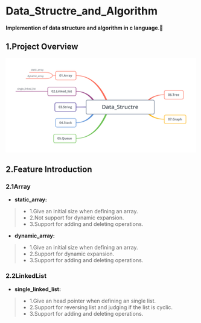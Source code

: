 # Data_Structre_and_Algorithm

**Implemention of data structure and algorithm in c language**.🌼

## 1.Project Overview
<img src = "https://github.com/StdCoutZRH/Data_Structre_and_Algorithm/blob/master/Data_Structre.png">              

## 2.Feature Introduction
### 2.1Array
* **static_array:**
 >* 1.Give an initial size when defining an array.
 >* 2.Not support for dynamic expansion.
 >* 3.Support for adding and deleting operations.
* **dynamic_array:**
 >* 1.Give an initial size when defining an array.
 >* 2.Support for dynamic expansion.
 >* 3.Support for adding and deleting operations.

### 2.2LinkedList
* **single_linked_list:**
 >* 1.Give an head pointer when defining an single list.
 >* 2.Support for reversing list and judging if the list is cyclic.
 >* 3.Support for adding and deleting operations.

